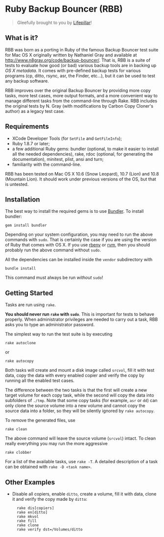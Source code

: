 # Ruby Backup Bouncer (RBB)

>Gleefully brought to you by [Lifepillar](http://lifepillar.com)!

## What is it?

RBB was born as a porting in Ruby of the famous Backup
Bouncer test suite for Mac OS X originally written by
Nathaniel Gray and available at
<http://www.n8gray.org/code/backup-bouncer/>.
That is, RBB is a suite of tests to evaluate how good (or
bad) various backup tools are in backing up _OS X metadata_.
It comes with pre-defined backup tests for various programs
(cp, ditto, rsync, asr, the Finder, etc…), but it can be
used to test any backup software.

RBB improves over the original Backup Bouncer by providing
more copy tasks, more test cases, more output formats,
and a more convenient way to manage different tasks
from the command-line through Rake. RBB includes the
original tests by N. Gray (with modifications by
Carbon Copy Cloner's author) as a legacy test case.

## Requirements

- XCode Developer Tools (for `SetFile` and `GetFileInfo`);
- Ruby 1.8.7 or later;
- a few additional Ruby gems: bundler (optional, to make it easier to install all the needed dependencies), rake, rdoc (optional, for generating the documentation),
  minitest, plist, ansi and turn;
- familiarity with the command-line.

RBB has been tested on Mac OS X 10.6 (Snow Leopard),
10.7 (Lion) and 10.8 (Mountain Lion).
It should work under previous versions of the OS,
but that is untested.

## Installation

The best way to install the required gems is to use
[Bundler](http://gembundler.com). To install bundler:
  
    gem install bundler

Depending on your system configuration, you may need to run
the above commands with `sudo`. That is certainly the case
if you are using the version of Ruby that comes with OS X.
If you use [rbenv](http://rbenv.org) or
[rvm](https://rvm.io), then you should probably run the
above command without `sudo`.

All the dependencies can be installed inside the `vendor` 
subdirectory with

    bundle install

This command must always be run _without_ `sudo`!

## Getting Started

Tasks are run using `rake`.

**You should never run `rake` with `sudo`**. This is
important for tests to behave properly. When administrator
privileges are needed to carry out a task, RBB
asks you to type an administrator password.

The simplest way to run the test suite is by executing

    rake autoclone

or

    rake autocopy

Both tasks will create and mount a disk image called `srcvol`, fill it with test data, copy the data with every enabled copier and verify the copy by running all
the enabled test cases.

The difference between the two tasks is that the first
will create a new target volume for each copy task, while
the second will copy the data into subfolders of `./tmp`. Note that some copy tasks (for example, `asr` or `dd`) can only clone the source volume into a new volume and cannot
copy the source data into a folder, so they will be silently ignored by `rake autocopy`.

To remove the generated files, use

    rake clean
  
The above command will leave the source volume (`srcvol`)
intact. To clean really everything you may run the more aggressive

    rake clobber

For a list of the available tasks, use `rake -T`. A detailed
description of a task can be obtained with
`rake -D <task name>`.

## Other Examples

- Disable all copiers, enable `ditto`, create a volume, fill it with data, clone it and verify the copy made by `ditto`:

        rake dis[copiers]
        rake en[ditto]
        rake mkvol
        rake fill
        rake clone
        rake verify dst=/Volumes/ditto
